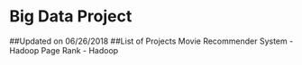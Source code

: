 # Big Data Project

##Updated on 06/26/2018
##List of Projects
Movie Recommender System - Hadoop
Page Rank - Hadoop
